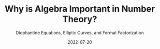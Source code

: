 ---
date: "2022-07-20"
draft: false
excerpt: This post discusses applications of group theory to number theory problems. It starts with ring theory (UFDs, PIDs, and Euclidean Domains) and moves on to sums of squares, a related Diophantine equation, and an example elliptic curve solvable with Fermat Factorization. This is aimed at students finishing a first course in algebra who want to see how the subject is used in other, more "natural" areas of math.
subtitle: "Diophantine Equations, Elliptic Curves, and Fermat Factorization"
title: Why is Algebra Important in Number Theory?
weight: 2
---